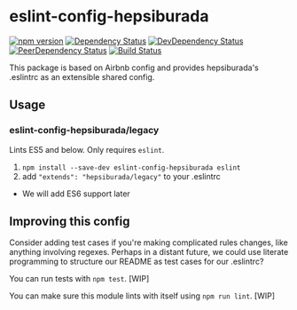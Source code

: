 # eslint-config-hepsiburada

[![npm version](https://badge.fury.io/js/eslint-config-hepsiburada.svg)](http://badge.fury.io/js/eslint-config-hepsiburada)
[![Dependency Status](https://david-dm.org/hepsiburada/eslint-config-hepsiburada.svg)](https://david-dm.org/hepsiburada/eslint-config-hepsiburada)
[![DevDependency Status](https://david-dm.org/hepsiburada/eslint-config-hepsiburada/dev-status.svg)](https://david-dm.org/hepsiburada/eslint-config-hepsiburada#info=devDependencies)
[![PeerDependency Status](https://david-dm.org/hepsiburada/eslint-config-hepsiburada/peer-status.svg)](https://david-dm.org/hepsiburada/eslint-config-hepsiburada#info=peerDependencies)
[![Build Status](https://travis-ci.org/hepsiburada/eslint-config-hepsiburada.svg?branch=master)](https://travis-ci.org/hepsiburada/eslint-config-hepsiburada)


This package is based on Airbnb config and provides hepsiburada's .eslintrc as an extensible shared config.

## Usage

### eslint-config-hepsiburada/legacy

Lints ES5 and below. Only requires `eslint`.

1. `npm install --save-dev eslint-config-hepsiburada eslint`
2. add `"extends": "hepsiburada/legacy"` to your .eslintrc

* We will add ES6 support later

## Improving this config

Consider adding test cases if you're making complicated rules changes, like
anything involving regexes. Perhaps in a distant future, we could use literate
programming to structure our README as test cases for our .eslintrc?

You can run tests with `npm test`. [WIP]

You can make sure this module lints with itself using `npm run lint`. [WIP]
